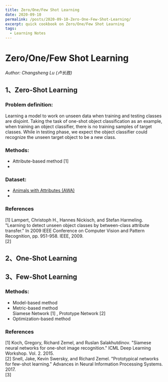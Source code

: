 ```yaml
---
title: Zero/One/Few Shot Learning
date: 2020-09-10
permalink: /posts/2020-09-10-Zero-One-Few-Shot-Learning/
excerpt: quick cookbook on Zero/One/Few Shot Learning
tags:
  - Learning Notes
---
```


# Zero/One/Few Shot Learning  
*Author: Changsheng Lu (卢长胜)*

## 1、Zero-Shot Learning  
### Problem definition:  
   Learning a model to work on unseen data when training and testing classes are disjoint. Taking the task of one-shot object classification as an example, when training an object classifier, there is no training samples of target classes. While in testing phase, we expect the object classifier could recognize the unseen target object to be a new class.
### Methods:
   - Attribute-based method [1]
   - 
### Dataset:
   - [Animals with Attributes (AWA)](https://cvml.ist.ac.at/AwA2/)
   - 
### References
[1] Lampert, Christoph H., Hannes Nickisch, and Stefan Harmeling. "Learning to detect unseen object classes by between-class attribute transfer." In 2009 IEEE Conference on Computer Vision and Pattern Recognition, pp. 951-958. IEEE, 2009.  
[2] 


## 2、One-Shot Learning 



## 3、Few-Shot Learning  
### Methods:
   - Model-based method
   - Metric-based method  
     Siamese Network [1] , Prototype Network [2]
   - Optimization-based method 

### References
[1] Koch, Gregory, Richard Zemel, and Ruslan Salakhutdinov. "Siamese neural networks for one-shot image recognition." ICML Deep Learning Workshop. Vol. 2. 2015.  
[2] Snell, Jake, Kevin Swersky, and Richard Zemel. "Prototypical networks for few-shot learning." Advances in Neural Information Processing Systems. 2017.  
[3] 